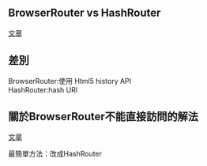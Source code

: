 <h2>BrowserRouter vs HashRouter</h2>

[文章](https://ithelp.ithome.com.tw/articles/10226056)

<h2>差別</h2>

BrowserRouter:使用 Html5 history API<br>
HashRouter:hash URl

<h2>關於BrowserRouter不能直接訪問的解法</h2>

[文章](https://hypergrowths.com/martech/ga/8702/topic-102642360/)

最簡單方法：改成HashRouter